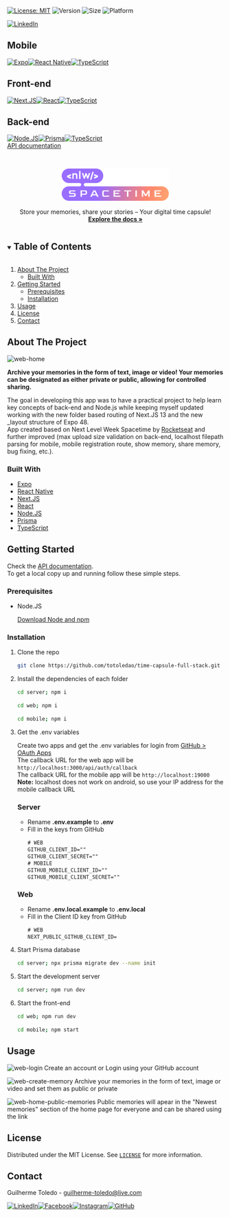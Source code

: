 [![License: MIT][license-shield]][license-url]
![Version](https://img.shields.io/badge/version-1.0.0-6bd4a7)
![Size](https://img.shields.io/github/repo-size/totoledao/time-capsule-full-stack)
![Platform](https://img.shields.io/badge/platform-Web%20%7C%20Android%20%7C%20iOS-7F00FF)

[![LinkedIn][linkedin-shield]][linkedin-url]

## Mobile

[![Expo][expo-shield]][expo-url][![React Native][reactnative-shield]][reactnative-url][![TypeScript][typescript-shield]][typescript-url]

## Front-end

[![Next.JS][nextjs-shield]][nextjs-url][![React][react-shield]][react-url][![TypeScript][typescript-shield]][typescript-url]

## Back-end

[![Node.JS][nodejs-shield]][nodejs-url][![Prisma][prisma-shield]][prisma-url][![TypeScript][typescript-shield]][typescript-url]
<br>[API documentation](server/README.md)

<!-- PROJECT LOGO -->
<br />
<p align="center">
  <a href="https://github.com/totoledao/time-capsule-full-stack">
    <img src="web\src\assets\logo.svg" alt="SpaceTime Logo" width="250">
  </a>
  
  <p align="center">
    Store your memories, share your stories – Your digital time capsule!
    <br />
    <a href="https://github.com/totoledao/time-capsule-full-stack"><strong>Explore the docs »</strong></a>    
  </p>
</p>

<!-- TABLE OF CONTENTS -->
<details open="open">
  <summary><h2 style="display: inline-block">Table of Contents</h2></summary>
  <ol>
    <li>
      <a href="#about-the-project">About The Project</a>
      <ul>
        <li><a href="#built-with">Built With</a></li>
      </ul>
    </li>
    <li>
      <a href="#getting-started">Getting Started</a>
      <ul>
        <li><a href="#prerequisites">Prerequisites</a></li>
        <li><a href="#installation">Installation</a></li>
      </ul>
    </li>    
    <li><a href="#usage">Usage</a></li>
    <li><a href="#license">License</a></li>
    <li><a href="#contact">Contact</a></li>    
  </ol>
</details>

<!-- ABOUT THE PROJECT -->

## About The Project

![web-home](https://github.com/totoledao/totoledao/assets/40635662/11f0d79a-6733-4daa-b501-9a397c0ed065)

**Archive your memories in the form of text, image or video! Your memories can be designated as either private or public, allowing for controlled sharing.**

The goal in developing this app was to have a practical project to help learn key concepts of back-end and Node.js while keeping myself updated working with the new folder based routing of Next.JS 13 and the new \_layout structure of Expo 48.
<br>App created based on Next Level Week Spacetime by [Rocketseat](https://rocketseat.com.br/) and further improved (max upload size validation on back-end, localhost filepath parsing for mobile, mobile registration route, show memory, share memory, bug fixing, etc.).

### Built With

- [Expo][expo-url]
- [React Native][reactnative-url]
- [Next.JS][nextjs-url]
- [React][react-shield]
- [Node.JS][nodejs-url]
- [Prisma][prisma-url]
- [TypeScript][typescript-url]

<!-- GETTING STARTED -->

## Getting Started

Check the [API documentation](server/README.md).<br>
To get a local copy up and running follow these simple steps.

### Prerequisites

- Node.JS

  [Download Node and npm](https://nodejs.org/)

### Installation

1. Clone the repo
   ```sh
   git clone https://github.com/totoledao/time-capsule-full-stack.git
   ```
2. Install the dependencies of each folder
   ```sh
   cd server; npm i
   ```
   ```sh
   cd web; npm i
   ```
   ```sh
   cd mobile; npm i
   ```
3. Get the .env variables

   Create two apps and get the .env variables for login from [GitHub > OAuth Apps](https://github.com/settings/developers)<br>
   The callback URL for the web app will be `http://localhost:3000/api/auth/callback`
   <br>
   The callback URL for the mobile app will be `http://localhost:19000`
   <br>
   **Note:** localhost does not work on android, so use your IP address for the mobile callback URL

   ### Server

   - Rename **.env.example** to **.env**
   - Fill in the keys from GitHub
     ```
     # WEB
     GITHUB_CLIENT_ID=""
     GITHUB_CLIENT_SECRET=""
     # MOBILE
     GITHUB_MOBILE_CLIENT_ID=""
     GITHUB_MOBILE_CLIENT_SECRET=""
     ```

   ### Web

   - Rename **.env.local.example** to **.env.local**
   - Fill in the Client ID key from GitHub
     ```
     # WEB
     NEXT_PUBLIC_GITHUB_CLIENT_ID=
     ```

4. Start Prisma database
   ```sh
   cd server; npx prisma migrate dev --name init
   ```
5. Start the development server
   ```sh
   cd server; npm run dev
   ```
6. Start the front-end
   ```sh
   cd web; npm run dev
   ```
   ```sh
   cd mobile; npm start
   ```

<!-- USAGE EXAMPLES -->

## Usage

![web-login](https://github.com/totoledao/totoledao/assets/40635662/60743232-836d-4190-96bc-828b88c560ed)
Create an account or Login using your GitHub account

![web-create-memory](https://github.com/totoledao/totoledao/assets/40635662/e060ea32-331d-401f-915e-fd4f346116e9)
Archive your memories in the form of text, image or video and set them as public or private

![web-home-public-memories](https://github.com/totoledao/totoledao/assets/40635662/251a7a50-423f-41d2-8f3d-41077d68dce0)
Public memories will apear in the "Newest memories" section of the home page for everyone and can be shared using the link

<!-- LICENSE -->

## License

Distributed under the MIT License. See [`LICENSE`][license-url] for more information.

<!-- CONTACT -->

## Contact

Guilherme Toledo - guilherme-toledo@live.com

[![LinkedIn](https://img.shields.io/badge/LinkedIn-0077B5?style=for-the-badge&logo=linkedin&logoColor=white)](https://www.linkedin.com/in/guilhermemtoledo/)[![Facebook](https://img.shields.io/badge/Facebook-1877F2?style=for-the-badge&logo=facebook&logoColor=white)](https://www.facebook.com/totoledao)[![Instagram](https://img.shields.io/badge/Instagram-E4405F?style=for-the-badge&logo=instagram&logoColor=white)](https://www.instagram.com/totoledao)[![GitHub](https://img.shields.io/badge/GitHub-100000?style=for-the-badge&logo=github&logoColor=whit)](https://www.github.com/totoledao)

<!-- MARKDOWN LINKS & IMAGES -->
<!-- https://www.markdownguide.org/basic-syntax/#reference-style-links -->

[license-shield]: https://img.shields.io/badge/License-MIT-blue.svg
[license-url]: https://github.com/totoledao/gameplay-app/blob/main/MIT-LICENSE.txt
[linkedin-shield]: https://img.shields.io/badge/-LinkedIn-black.svg?style=for-the-badge&logo=linkedin&colorB=0e76a8
[linkedin-url]: http://www.linkedin.com/in/guilhermemtoledo
[expo-shield]: https://img.shields.io/badge/Expo-fff?style=for-the-badge&logo=expo&logoColor=000
[expo-url]: https://expo.dev/
[reactnative-shield]: https://img.shields.io/badge/React_Native-20232A?style=for-the-badge&logo=react&logoColor=61DAFB
[reactnative-url]: https://reactnative.dev/
[nextjs-shield]: https://img.shields.io/badge/Next.js-000?logo=nextdotjs&logoColor=fff&style=for-the-badge
[nextjs-url]: https://nextjs.org/
[react-shield]: https://img.shields.io/badge/React-20232A?style=for-the-badge&logo=react&logoColor=61DAFB
[react-url]: https://react.dev/
[typescript-shield]: https://img.shields.io/badge/TypeScript-007ACC?style=for-the-badge&logo=typescript&logoColor=white
[typescript-url]: https://www.typescriptlang.org/
[nodejs-shield]: https://img.shields.io/badge/Node.js-43853D?style=for-the-badge&logo=node.js&logoColor=white
[nodejs-url]: https://nodejs.org/
[prisma-shield]: https://img.shields.io/badge/Prisma-fff?style=for-the-badge&logo=Prisma&logoColor=2d3748
[prisma-url]: https://www.prisma.io/
